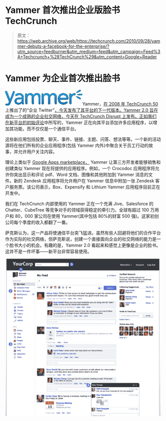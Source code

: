 # Yammer 首次推出企业版脸书 TechCrunch

> 原文：<https://web.archive.org/web/https://techcrunch.com/2010/09/28/yammer-debuts-a-facebook-for-the-enterprise/?utm_source=feedburner&utm_medium=feed&utm_campaign=Feed%3A+Techcrunch+%28TechCrunch%29&utm_content=Google+Reader>

# Yammer 为企业首次推出脸书

![](img/85955fbdaaaf1748db92f9a7d0555efb.png)Yammer，[在 2008 年 TechCrunch 50](https://web.archive.org/web/20221206100040/https://beta.techcrunch.com/2008/09/08/yammer-launches-at-tc50-twitter-for-companies/) 上推出了的“企业 Twitter”[，今天发布了其平台的下一代版本。Yammer 2.0 旨在成为一个成熟的企业社交网络，今天在 TechCrunch Disrupt 上发布。正如我们在新平台的](https://web.archive.org/web/20221206100040/https://beta.techcrunch.com/2008/09/10/yammer-takes-techcrunch50s-top-prize/)[初始评论](https://web.archive.org/web/20221206100040/https://beta.techcrunch.com/2010/09/02/yammer-2-0-to-launch-as-a-powerful-full-fledged-social-network-for-the-enterprise/)中所写的，Yammer 正在向其平台添加许多应用程序，以增加其功能，而不仅仅是一个通信平台。

这些新应用包括投票、聊天、事件、链接、主题、问答、想法等等。一个新的活动源将在他们所有的企业应用程序(包括 Yammer 内外)中聚合关于员工行动的故事，并允许用户关注内容。

理论上类似于 [Google Apps marketplace，](https://web.archive.org/web/20221206100040/https://beta.techcrunch.com/2010/03/09/google-apps-marketplace/) Yammer 让第三方开发者能够销售和创建类似 Yammer 现在将提供的应用程序。例如，一个 Crocodoc 应用程序将允许你突出显示和评论 pdf、Word 文档、图像和其他附加到 Yammer 消息的文件。新的 Zendesk 应用程序将允许用户在 Yammer 信息中附加一张 Zendesk 客户服务票。该公司表示，Box、Expensify 和 Lithium Yammer 应用程序目前正在开发中。

我们在 TechCrunch 内部使用的 Yammer 正在一个充满 Jive、Salesforce 的 Chatter、CubeTree 等竞争对手的领域获得稳定的牵引力。全球有超过 100 万用户和 80，000 家公司在使用 Yammer(其中包括 80%的财富 500 强)。这家初创公司每个季度的收入都翻了一番。

萨克斯认为，这一产品将使通信平台突飞猛进。虽然有些人回避将他们的合作平台作为实际的社交网络，但萨克斯说，创建一个直接面向企业的社交网络的能力是一个脸书大小的机会。有趣的是，Yammer 2.0 看起来和感觉上更像是企业的脸书。这并不是一件坏事——新平台非常容易使用。

![](img/935cde0f552be38529ed5e0550cda908.png)